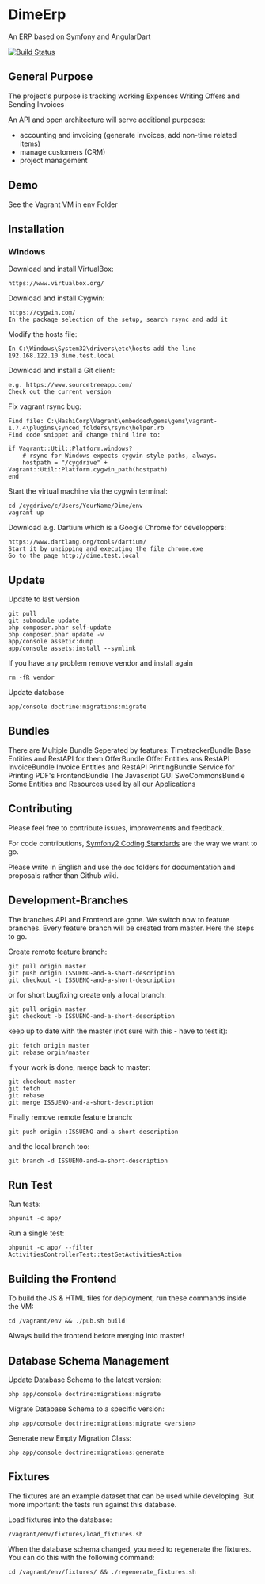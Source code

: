 # DimeErp

An ERP based on Symfony and AngularDart

[![Build Status](https://travis-ci.org/stiftungswo/Dime.svg?branch=master)](https://travis-ci.org/stiftungswo/Dime)

## General Purpose

The project's purpose is tracking working Expenses Writing Offers and Sending Invoices

An API and open architecture will serve additional purposes:

  * accounting and invoicing (generate invoices, add non-time related items)
  * manage customers (CRM)
  * project management
  
## Demo

See the Vagrant VM in env Folder

## Installation

### Windows

Download and install VirtualBox:

	https://www.virtualbox.org/
	
Download and install Cygwin:

	https://cygwin.com/
	In the package selection of the setup, search rsync and add it
	
Modify the hosts file:

	In C:\Windows\System32\drivers\etc\hosts add the line
	192.168.122.10 dime.test.local
	
Download and install a Git client:

	e.g. https://www.sourcetreeapp.com/
	Check out the current version
	
Fix vagrant rsync bug:
    
    Find file: C:\HashiCorp\Vagrant\embedded\gems\gems\vagrant-1.7.4\plugins\synced_folders\rsync\helper.rb
    Find code snippet and change third line to:  
    
    if Vagrant::Util::Platform.windows?
        # rsync for Windows expects cygwin style paths, always.
        hostpath = "/cygdrive" + Vagrant::Util::Platform.cygwin_path(hostpath)
    end
	
Start the virtual machine via the cygwin terminal:

	cd /cygdrive/c/Users/YourName/Dime/env
	vagrant up

Download e.g. Dartium which is a Google Chrome for developpers:
	
	https://www.dartlang.org/tools/dartium/
	Start it by unzipping and executing the file chrome.exe
	Go to the page http://dime.test.local
	
## Update

Update to last version

    git pull
    git submodule update
    php composer.phar self-update
    php composer.phar update -v
    app/console assetic:dump
    app/console assets:install --symlink

If you have any problem remove vendor and install again

    rm -fR vendor

Update database

    app/console doctrine:migrations:migrate

## Bundles

There are Multiple Bundle Seperated by features:
    TimetrackerBundle Base Entities and RestAPI for them
    OfferBundle Offer Entities ans RestAPI
    InvoiceBundle Invoice Entities and RestAPI
    PrintingBundle Service for Printing PDF's
    FrontendBundle The Javascript GUI
    SwoCommonsBundle Some Entities and Resources used by all our Applications

## Contributing

Please feel free to contribute issues, improvements and feedback.

For code contributions, [Symfony2 Coding Standards] are the way we want to go.

Please write in English and use the `doc` folders for documentation and proposals rather than Github wiki.

[Symfony2 Coding Standards]: http://symfony.com/doc/master/contributing/code/standards.html

## Development-Branches

The branches API and Frontend are gone. We switch now to feature branches. Every feature branch will be created from master. Here the steps to go.

Create remote feature branch:

    git pull origin master
    git push origin ISSUENO-and-a-short-description
    git checkout -t ISSUENO-and-a-short-description

or for short bugfixing create only a local branch:

    git pull origin master
    git checkout -b ISSUENO-and-a-short-description

keep up to date with the master (not sure with this - have to test it):

    git fetch origin master
    git rebase orgin/master

if your work is done, merge back to master:

    git checkout master
    git fetch
    git rebase
    git merge ISSUENO-and-a-short-description

Finally remove remote feature branch:

    git push origin :ISSUENO-and-a-short-description

and the local branch too:

    git branch -d ISSUENO-and-a-short-description

## Run Test

Run tests:

    phpunit -c app/

Run a single test:

    phpunit -c app/ --filter ActivitiesControllerTest::testGetActivitiesAction
    
## Building the Frontend

To build the JS & HTML files for deployment, run these commands inside the VM:

    cd /vagrant/env && ./pub.sh build

Always build the frontend before merging into master!

## Database Schema Management

Update Database Schema to the latest version:

    php app/console doctrine:migrations:migrate

Migrate Database Schema to a specific version:

    php app/console doctrine:migrations:migrate <version>

Generate new Empty Migration Class:

    php app/console doctrine:migrations:generate

## Fixtures

The fixtures are an example dataset that can be used while developing. But more important: the tests run against this database.

Load fixtures into the database:

    /vagrant/env/fixtures/load_fixtures.sh

When the database schema changed, you need to regenerate the fixtures. You can do this with the following command:

    cd /vagrant/env/fixtures/ && ./regenerate_fixtures.sh

